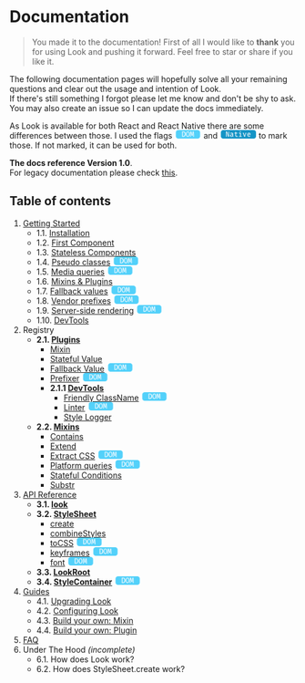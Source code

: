 # Documentation
> You made it to the documentation! First of all I would like to **thank** you for using Look and pushing it forward. Feel free to star or share if you like it.

The following documentation pages will hopefully solve all your remaining questions and clear out the usage and intention of Look.<br>
If there's still something I forgot please let me know and don't be shy to ask. You may also create an issue so I can update the docs immediately.

As Look is available for both React and React Native there are some differences between those. I used the flags <img src="res/dom-badge.png" height=15 style="margin-top:-2px"> and <img src="res/native-badge.png" height=15 style="margin-top:-2px">  to mark those.
If not marked, it can be used for both.

**The docs reference Version 1.0**.<br>
For legacy documentation please check [this](https://github.com/rofrischmann/react-look/tree/9a7261b16f9a06e8cd7e64773d19714fd4181219).

## Table of contents
1. [Getting Started](GettingStarted.md)
	* 1.1. [Installation](GettingStarted.md#1-installation)
	* 1.2. [First Component](GettingStarted.md#2-first-component)
	* 1.3. [Stateless Components](GettingStarted.md#3-stateless-components)
	* 1.4. [Pseudo classes](GettingStarted.md#4-pseudo-classes) <img src="res/dom-badge.png" height=15 style="margin-top:-2px">
	* 1.5. [Media queries](GettingStarted.md#5-media-queries) <img src="res/dom-badge.png" height=15 style="margin-top:-2px">
	* 1.6. [Mixins & Plugins](GettingStarted.md#6-mixins--plugins)
	* 1.7. [Fallback values](GettingStarted.md#7-fallback-values) <img src="res/dom-badge.png" height=15 style="margin-top:-2px">
	* 1.8. [Vendor prefixes](GettingStarted.md#8-vendor-prefixes) <img src="res/dom-badge.png" height=15 style="margin-top:-2px">
	* 1.9. [Server-side rendering](GettingStarted.md#9-server-side-rendering) <img src="res/dom-badge.png" height=15 style="margin-top:-2px">
	* 1.10. [DevTools](GettingStarted.md#10-devtools)
2. Registry
	* **2.1. [Plugins](Plugins.md)**
		* [Mixin](plugins/Mixin.md)
		* [Stateful Value](plugins/StatefulValue.md)
		* [Fallback Value](plugins/FallbackValue.md) <img src="res/dom-badge.png" height=15 style="margin-top:-2px">
		* [Prefixer](plugins/Prefixer.md) <img src="res/dom-badge.png" height=15 style="margin-top:-2px">
		* **2.1.1 [DevTools](Plugins.md#developertools)**
			* [Friendly ClassName](plugins/FriendlyClassName.md) <img src="res/dom-badge.png" height=15 style="margin-top:-2px">
			* [Linter](plugins/Linter.md) <img src="res/dom-badge.png" height=15 style="margin-top:-2px">
			* [Style Logger](plugins/StyleLogger.md)
	* **2.2. [Mixins](Mixins.md)**
		* [Contains](Mixins.md#contains)
		* [Extend](Mixins.md#extend)
		* [Extract CSS](Mixins.md#extract-css) <img src="res/dom-badge.png" height=15 style="margin-top:-2px">
		* [Platform queries](Mixins.md#platform-queries) <img src="res/dom-badge.png" height=15 style="margin-top:-2px">
		* [Stateful Conditions](Mixins.md#stateful-conditions)
		* [Substr](Mixins.md#substr)
3. [API Reference](api/)
	* **3.1. [look](api/Look.md)**
	* **3.2. [StyleSheet](api/StyleSheet.md)**
		* [create](api/StyleSheet.md#createstyles)
		* [combineStyles](api/StyleSheet.md#combinestylesstyles)
		* [toCSS](api/StyleSheet.md#tocssstyles--scope) <img src="res/dom-badge.png" height=15 style="margin-top:-2px">
		* [keyframes](api/StyleSheet.md#keyframesframes--name) <img src="res/dom-badge.png" height=15 style="margin-top:-2px">
		* [font](api/StyleSheet.md#fontfontfamily-files--properties) <img src="res/dom-badge.png" height=15 style="margin-top:-2px">
	* **3.3. [LookRoot](api/LookRoot.md)**
	* **3.4. [StyleContainer](api/StyleContainer.md)**  <img src="res/dom-badge.png" height=15 style="margin-top:-2px">
4. [Guides](guides/)
	* 4.1. [Upgrading Look](guides/upgradeLook.md)
	* 4.2. [Configuring Look](guides/configureLook.md)
	* 4.3. [Build your own: Mixin](guides/customMixin.md)
	* 4.4. [Build your own: Plugin](guides/customPlugin.md)
5. [FAQ](FAQ.md)
6. Under The Hood *(incomplete)*
	* 6.1. How does Look work?
	* 6.2. How does StyleSheet.create work?
